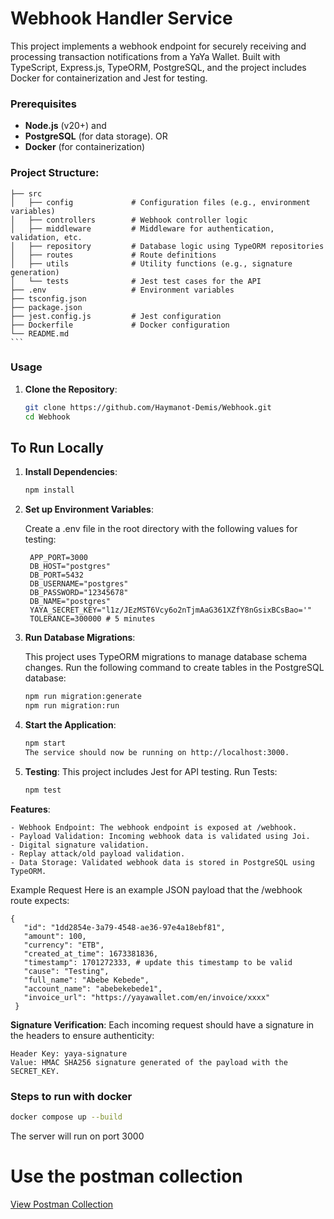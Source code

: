 # Webhook Handler Service

This project implements a webhook endpoint for securely receiving and processing transaction notifications from a YaYa Wallet. Built with TypeScript, Express.js, TypeORM, PostgreSQL, and the project includes Docker for containerization and Jest for testing.

### Prerequisites

- **Node.js** (v20+) and
- **PostgreSQL** (for data storage).
  OR
- **Docker** (for containerization)

### **Project Structure**:

    ├── src
    │   ├── config             # Configuration files (e.g., environment variables)
    │   ├── controllers        # Webhook controller logic
    │   ├── middleware         # Middleware for authentication, validation, etc.
    │   ├── repository         # Database logic using TypeORM repositories
    │   ├── routes             # Route definitions
    │   ├── utils              # Utility functions (e.g., signature generation)
    │   └── tests              # Jest test cases for the API
    ├── .env                   # Environment variables
    ├── tsconfig.json
    ├── package.json
    ├── jest.config.js         # Jest configuration
    ├── Dockerfile             # Docker configuration
    └── README.md
    ```

### Usage

1. **Clone the Repository**:

   ```bash
   git clone https://github.com/Haymanot-Demis/Webhook.git
   cd Webhook

   ```

## To Run Locally

1. **Install Dependencies**:

   ```bash
   npm install
   ```

2. **Set up Environment Variables**:

   Create a .env file in the root directory with the following values for testing:

   ```
    APP_PORT=3000
    DB_HOST="postgres"
    DB_PORT=5432
    DB_USERNAME="postgres"
    DB_PASSWORD="12345678"
    DB_NAME="postgres"
    YAYA_SECRET_KEY="l1z/JEzMST6Vcy6o2nTjmAaG361XZfY8nGsixBCsBao='"
    TOLERANCE=300000 # 5 minutes
   ```

3. **Run Database Migrations**:

   This project uses TypeORM migrations to manage database schema changes. Run the following command to create tables in the PostgreSQL database:

   ```bash
   npm run migration:generate
   npm run migration:run
   ```

4. **Start the Application**:

   ```bash
   npm start
   The service should now be running on http://localhost:3000.

   ```

5. **Testing**:
   This project includes Jest for API testing. Run Tests:

   ```bash
   npm test

   ```

**Features**:

    - Webhook Endpoint: The webhook endpoint is exposed at /webhook.
    - Payload Validation: Incoming webhook data is validated using Joi.
    - Digital signature validation.
    - Replay attack/old payload validation.
    - Data Storage: Validated webhook data is stored in PostgreSQL using TypeORM.

Example Request
Here is an example JSON payload that the /webhook route expects:

```
{
   "id": "1dd2854e-3a79-4548-ae36-97e4a18ebf81",
   "amount": 100,
   "currency": "ETB",
   "created_at_time": 1673381836,
   "timestamp": 1701272333, # update this timestamp to be valid
   "cause": "Testing",
   "full_name": "Abebe Kebede",
   "account_name": "abebekebede1",
   "invoice_url": "https://yayawallet.com/en/invoice/xxxx"
 }
```

**Signature Verification**:
Each incoming request should have a signature in the headers to ensure authenticity:

```
Header Key: yaya-signature
Value: HMAC SHA256 signature generated of the payload with the SECRET_KEY.
```

### Steps to run with docker

```bash
docker compose up --build
```

The server will run on port 3000

# Use the postman collection

[View Postman Collection](https://documenter.getpostman.com/view/20006567/2sAY4uCP9x)
